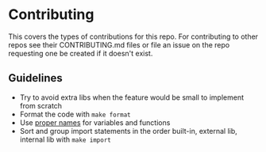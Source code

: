 # Contributing

This covers the types of contributions for this repo. For contributing
to other repos see their CONTRIBUTING.md files or file an issue on the
repo requesting one be created if it doesn't exist.

## Guidelines

* Try to avoid extra libs when the feature would be small to implement
  from scratch
* Format the code with `make format`
* Use [proper names](https://gist.github.com/bplaxco/f2a5a1b29f7510b0eb94505ac1b400c3)
  for variables and functions
* Sort and group import statements in the order built-in, external lib,
  internal lib with `make import`
